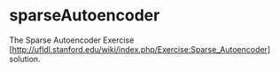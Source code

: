 # sparseAutoencoder
The Sparse Autoencoder Exercise [http://ufldl.stanford.edu/wiki/index.php/Exercise:Sparse_Autoencoder] solution.

